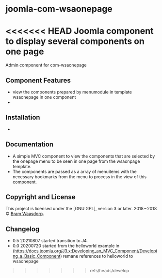 # joomla-com-wsaonepage
<<<<<<< HEAD
Joomla component to display several components on one page
=======
Admin component for com-wsaonepage 

## Component Features
* view the components prepared by menumodule in template wsaonepage in one component
*

## Installation
* 

## Documentation
* A simple MVC component to view the components that are selected by the onepage menu to be seen in one page from the wsaonpage template.
* The components are passed as a array of menuitems with the necessary bookmarks from the menu to process in the view of this component.



## Copyright and License

This project is licensed under the [GNU GPL], version 3 or later.
2018&thinsp;&ndash;&thinsp;2018 &copy; [Bram Waasdorp](http://www.waasdorpsoekhan.nl).

## Changelog
* 0.5 20210807 started transition to J4.
* 0.0 20200720 started from the helloworld example in (https://docs.joomla.org/J3.x:Developing_an_MVC_Component/Developing_a_Basic_Component) remane references to helloworld to wsaonepage



>>>>>>> refs/heads/develop
